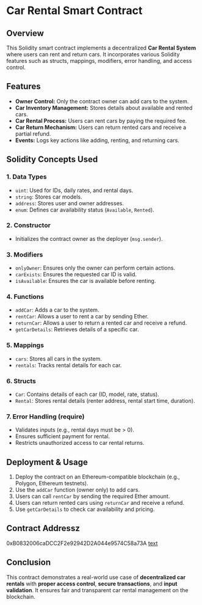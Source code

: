 # Car Rental Smart Contract

## Overview

This Solidity smart contract implements a decentralized **Car Rental System** where users can rent and return cars. It incorporates various Solidity features such as structs, mappings, modifiers, error handling, and access control.

## Features

- **Owner Control:** Only the contract owner can add cars to the system.
- **Car Inventory Management:** Stores details about available and rented cars.
- **Car Rental Process:** Users can rent cars by paying the required fee.
- **Car Return Mechanism:** Users can return rented cars and receive a partial refund.
- **Events:** Logs key actions like adding, renting, and returning cars.

## Solidity Concepts Used

### 1. **Data Types**

- `uint`: Used for IDs, daily rates, and rental days.
- `string`: Stores car models.
- `address`: Stores user and owner addresses.
- `enum`: Defines car availability status (`Available`, `Rented`).

### 2. **Constructor**

- Initializes the contract owner as the deployer (`msg.sender`).

### 3. **Modifiers**

- `onlyOwner`: Ensures only the owner can perform certain actions.
- `carExists`: Ensures the requested car ID is valid.
- `isAvailable`: Ensures the car is available before renting.

### 4. **Functions**

- `addCar`: Adds a car to the system.
- `rentCar`: Allows a user to rent a car by sending Ether.
- `returnCar`: Allows a user to return a rented car and receive a refund.
- `getCarDetails`: Retrieves details of a specific car.

### 5. **Mappings**

- `cars`: Stores all cars in the system.
- `rentals`: Tracks rental details for each car.

### 6. **Structs**

- `Car`: Contains details of each car (ID, model, rate, status).
- `Rental`: Stores rental details (renter address, rental start time, duration).

### 7. **Error Handling (require)**

- Validates inputs (e.g., rental days must be > 0).
- Ensures sufficient payment for rental.
- Restricts unauthorized access to car rental returns.

## Deployment & Usage

1. Deploy the contract on an Ethereum-compatible blockchain (e.g., Polygon, Ethereum testnets).
2. Use the `addCar` function (owner only) to add cars.
3. Users can call `rentCar` by sending the required Ether amount.
4. Users can return rented cars using `returnCar` and receive a refund.
5. Use `getCarDetails` to check car availability and pricing.

## Contract Addressz

0xB0832006caDCC2F2e92942D2A044e9574C58a73A
[text](https://sepolia.etherscan.io/address/0xB0832006caDCC2F2e92942D2A044e9574C58a73A#code)

## Conclusion

This contract demonstrates a real-world use case of **decentralized car rentals** with **proper access control**, **secure transactions**, and **input validation**. It ensures fair and transparent car rental management on the blockchain.
